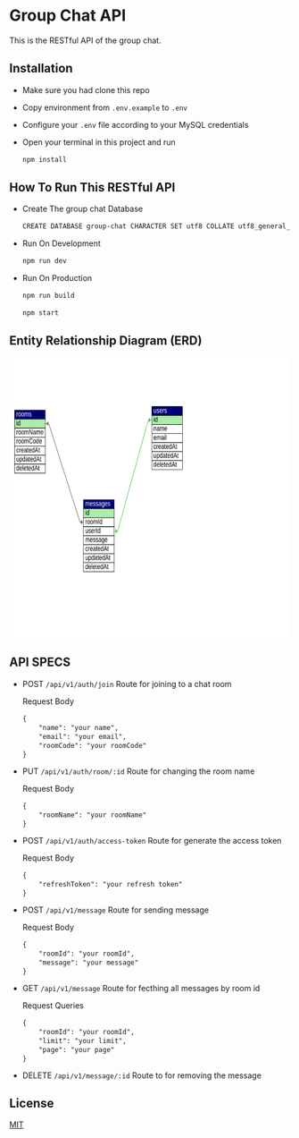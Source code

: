 # Group Chat API

This is the RESTful API of the group chat.

## Installation 

- Make sure you had clone this repo
- Copy environment from `.env.example` to `.env`
- Configure your `.env` file according to your MySQL credentials
- Open your terminal in this project and run 

	```bash
	npm install
	```

## How To Run This RESTful API

- Create The group chat Database

	```bash
	CREATE DATABASE group-chat CHARACTER SET utf8 COLLATE utf8_general_ci;
	```

- Run On Development

	```bash
	npm run dev
	```

- Run On Production

	```bash
	npm run build
	```

	```bash
	npm start
	```

## Entity Relationship Diagram (ERD)

[<img src="erd.svg" width="500" height="500" />](erd.svg)

## API SPECS

- POST `/api/v1/auth/join` Route for joining to a chat room

	Request Body

	```
	{
		"name": "your name",
		"email": "your email",
		"roomCode": "your roomCode"
	}
	```

- PUT `/api/v1/auth/room/:id` Route for changing the room name

	Request Body

	```
	{
		"roomName": "your roomName"
	}
	```
- POST `/api/v1/auth/access-token` Route for generate the access token

	Request Body

	```
	{
		"refreshToken": "your refresh token"
	}
	```
- POST `/api/v1/message` Route for sending message

	Request Body

	```
	{
		"roomId": "your roomId",
		"message": "your message"
	}
	```

- GET `/api/v1/message` Route for fecthing all messages by room id

	Request Queries

	```
	{
		"roomId": "your roomId",
		"limit": "your limit",
		"page": "your page"
	}
	```

- DELETE `/api/v1/message/:id` Route to for removing the message

## License
[MIT](https://choosealicense.com/licenses/mit/)
